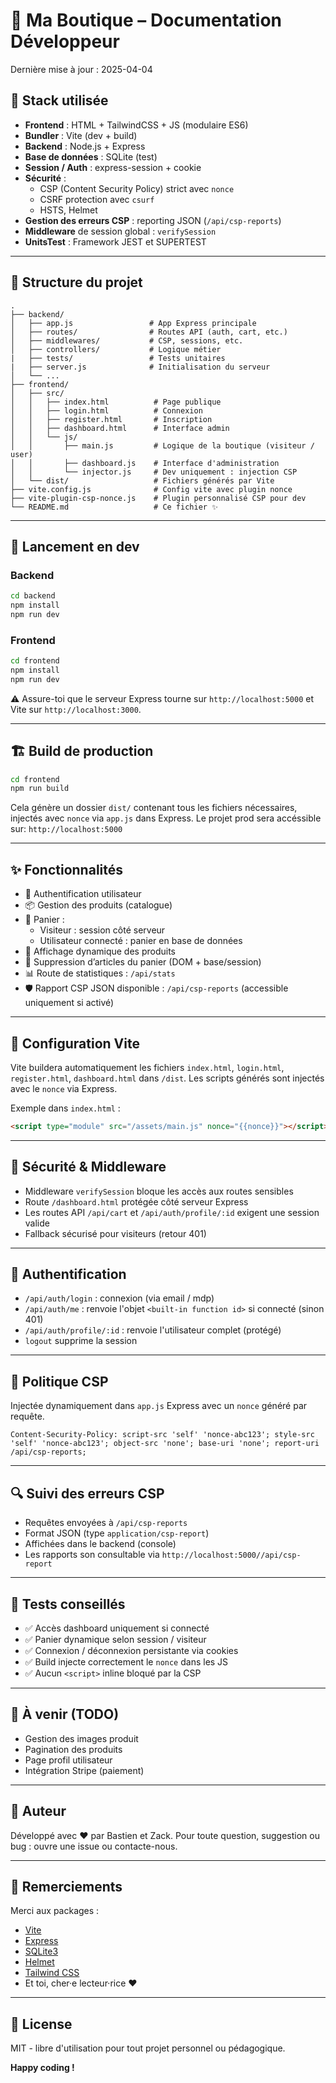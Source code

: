 
# 🛒 Ma Boutique – Documentation Développeur

Dernière mise à jour : 2025-04-04

## 🔧 Stack utilisée

- **Frontend** : HTML + TailwindCSS + JS (modulaire ES6)
- **Bundler** : Vite (dev + build)
- **Backend** : Node.js + Express
- **Base de données** : SQLite (test)
- **Session / Auth** : express-session + cookie
- **Sécurité** :
  - CSP (Content Security Policy) strict avec `nonce`
  - CSRF protection avec `csurf`
  - HSTS, Helmet
- **Gestion des erreurs CSP** : reporting JSON (`/api/csp-reports`)
- **Middleware** de session global : `verifySession`
- **UnitsTest** : Framework JEST et SUPERTEST

---

## 📁 Structure du projet

```
.
├── backend/
│   ├── app.js                 # App Express principale
│   ├── routes/                # Routes API (auth, cart, etc.)
│   ├── middlewares/           # CSP, sessions, etc.
│   ├── controllers/           # Logique métier
|   ├── tests/                 # Tests unitaires
|   ├── server.js              # Initialisation du serveur
│   └── ...
├── frontend/
│   ├── src/
│   │   ├── index.html          # Page publique
│   │   ├── login.html          # Connexion
│   │   ├── register.html       # Inscription
│   │   ├── dashboard.html      # Interface admin
│   │   └── js/
│   │       ├── main.js         # Logique de la boutique (visiteur / user)
│   │       ├── dashboard.js    # Interface d'administration
│   │       └── injector.js     # Dev uniquement : injection CSP
│   └── dist/                   # Fichiers générés par Vite
├── vite.config.js              # Config vite avec plugin nonce
├── vite-plugin-csp-nonce.js    # Plugin personnalisé CSP pour dev
└── README.md                   # Ce fichier ✨
```

---

## 🚀 Lancement en dev

### Backend

```bash
cd backend
npm install
npm run dev
```

### Frontend

```bash
cd frontend
npm install
npm run dev
```

⚠️ Assure-toi que le serveur Express tourne sur `http://localhost:5000` et Vite sur `http://localhost:3000`.


---

## 🏗️ Build de production

```bash
cd frontend
npm run build
```

Cela génère un dossier `dist/` contenant tous les fichiers nécessaires, injectés avec `nonce` via `app.js` dans Express.
Le projet prod sera accéssible sur: `http://localhost:5000`

---

## ✨ Fonctionnalités

- 🔐 Authentification utilisateur
- 📦 Gestion des produits (catalogue)
- 🛒 Panier :
  - Visiteur : session côté serveur
  - Utilisateur connecté : panier en base de données
- 🧾 Affichage dynamique des produits
- 🧹 Suppression d’articles du panier (DOM + base/session)
- 📊 Route de statistiques : `/api/stats`
- 🛡️ Rapport CSP JSON disponible : `/api/csp-reports` (accessible uniquement si activé)

---

## 🔧 Configuration Vite

Vite buildera automatiquement les fichiers `index.html`, `login.html`, `register.html`, `dashboard.html` dans `/dist`. Les scripts générés sont injectés avec le `nonce` via Express.

Exemple dans `index.html` :
```html
<script type="module" src="/assets/main.js" nonce="{{nonce}}"></script>
```

---

## 🔐 Sécurité & Middleware

- Middleware `verifySession` bloque les accès aux routes sensibles
- Route `/dashboard.html` protégée côté serveur Express
- Les routes API `/api/cart` et `/api/auth/profile/:id` exigent une session valide
- Fallback sécurisé pour visiteurs (retour 401)

---

## 👤 Authentification

- `/api/auth/login` : connexion (via email / mdp)
- `/api/auth/me` : renvoie l'objet `<built-in function id>` si connecté (sinon 401)
- `/api/auth/profile/:id` : renvoie l'utilisateur complet (protégé)
- `logout` supprime la session

---

## 🧠 Politique CSP

Injectée dynamiquement dans `app.js` Express avec un `nonce` généré par requête.

```http
Content-Security-Policy: script-src 'self' 'nonce-abc123'; style-src 'self' 'nonce-abc123'; object-src 'none'; base-uri 'none'; report-uri /api/csp-reports;
```

---

## 🔍 Suivi des erreurs CSP

- Requêtes envoyées à `/api/csp-reports`
- Format JSON (type `application/csp-report`)
- Affichées dans le backend (console)
- Les rapports son consultable via `http://localhost:5000//api/csp-report`
---

## 🧪 Tests conseillés

- ✅ Accès dashboard uniquement si connecté
- ✅ Panier dynamique selon session / visiteur
- ✅ Connexion / déconnexion persistante via cookies
- ✅ Build injecte correctement le `nonce` dans les JS
- ✅ Aucun `<script>` inline bloqué par la CSP

---

## 🧼 À venir (TODO)

- Gestion des images produit
- Pagination des produits
- Page profil utilisateur
- Intégration Stripe (paiement)

---

## 🙌 Auteur

Développé avec ❤️ par Bastien et Zack. Pour toute question, suggestion ou bug : ouvre une issue ou contacte-nous.

---

## 🙏 Remerciements

Merci aux packages :
- [Vite](https://vitejs.dev/)
- [Express](https://expressjs.com/)
- [SQLite3](https://www.sqlite.org/)
- [Helmet](https://helmetjs.github.io/)
- [Tailwind CSS](https://tailwindcss.com/)
- Et toi, cher·e lecteur·rice ❤️

---

## 📄 License

MIT - libre d'utilisation pour tout projet personnel ou pédagogique.

**Happy coding !**
